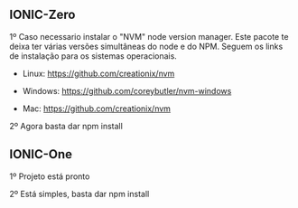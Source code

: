 ## IONIC-Zero

1º Caso necessario instalar o "NVM" node version manager. Este pacote te deixa ter várias versões simultâneas do node e do NPM. Seguem os links de instalação para os sistemas operacionais.

- Linux: https://github.com/creationix/nvm

- Windows: https://github.com/coreybutler/nvm-windows

- Mac: https://github.com/creationix/nvm

2º Agora basta dar npm install

## IONIC-One

1º Projeto está pronto

2º Está simples, basta dar npm install
